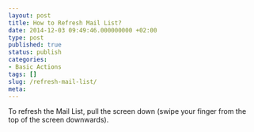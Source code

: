 ```yaml
---
layout: post
title: How to Refresh Mail List?
date: 2014-12-03 09:49:46.000000000 +02:00
type: post
published: true
status: publish
categories:
- Basic Actions
tags: []
slug: /refresh-mail-list/
meta:
---
```


To refresh the Mail List, pull the screen down (swipe your finger from the top of the screen downwards).